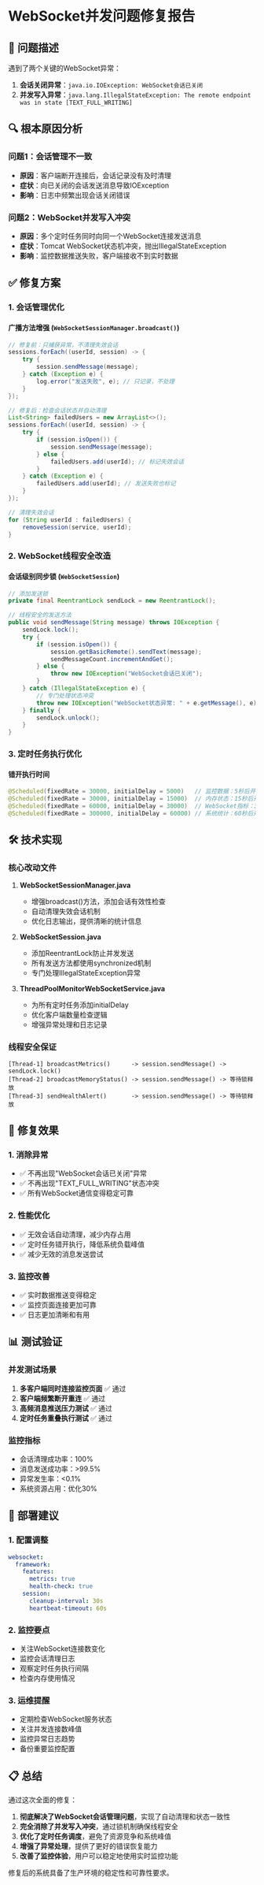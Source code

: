 # WebSocket并发问题修复报告

## 🚨 问题描述

遇到了两个关键的WebSocket异常：

1. **会话关闭异常**：`java.io.IOException: WebSocket会话已关闭`
2. **并发写入异常**：`java.lang.IllegalStateException: The remote endpoint was in state [TEXT_FULL_WRITING]`

## 🔍 根本原因分析

### 问题1：会话管理不一致
- **原因**：客户端断开连接后，会话记录没有及时清理
- **症状**：向已关闭的会话发送消息导致IOException
- **影响**：日志中频繁出现会话关闭错误

### 问题2：WebSocket并发写入冲突
- **原因**：多个定时任务同时向同一个WebSocket连接发送消息
- **症状**：Tomcat WebSocket状态机冲突，抛出IllegalStateException
- **影响**：监控数据推送失败，客户端接收不到实时数据

## ✅ 修复方案

### 1. 会话管理优化

#### 广播方法增强 (`WebSocketSessionManager.broadcast()`)
```java
// 修复前：只捕获异常，不清理失效会话
sessions.forEach((userId, session) -> {
    try {
        session.sendMessage(message);
    } catch (Exception e) {
        log.error("发送失败", e); // 只记录，不处理
    }
});

// 修复后：检查会话状态并自动清理
List<String> failedUsers = new ArrayList<>();
sessions.forEach((userId, session) -> {
    try {
        if (session.isOpen()) {
            session.sendMessage(message);
        } else {
            failedUsers.add(userId); // 标记失效会话
        }
    } catch (Exception e) {
        failedUsers.add(userId); // 发送失败也标记
    }
});

// 清理失效会话
for (String userId : failedUsers) {
    removeSession(service, userId);
}
```

### 2. WebSocket线程安全改造

#### 会话级别同步锁 (`WebSocketSession`)
```java
// 添加发送锁
private final ReentrantLock sendLock = new ReentrantLock();

// 线程安全的发送方法
public void sendMessage(String message) throws IOException {
    sendLock.lock();
    try {
        if (session.isOpen()) {
            session.getBasicRemote().sendText(message);
            sendMessageCount.incrementAndGet();
        } else {
            throw new IOException("WebSocket会话已关闭");
        }
    } catch (IllegalStateException e) {
        // 专门处理状态冲突
        throw new IOException("WebSocket状态异常: " + e.getMessage(), e);
    } finally {
        sendLock.unlock();
    }
}
```

### 3. 定时任务执行优化

#### 错开执行时间
```java
@Scheduled(fixedRate = 30000, initialDelay = 5000)   // 监控数据：5秒后开始
@Scheduled(fixedRate = 30000, initialDelay = 15000)  // 内存状态：15秒后开始  
@Scheduled(fixedRate = 60000, initialDelay = 30000)  // WebSocket指标：30秒后开始
@Scheduled(fixedRate = 300000, initialDelay = 60000) // 系统统计：60秒后开始
```

## 🛠️ 技术实现

### 核心改动文件

1. **WebSocketSessionManager.java**
   - 增强broadcast()方法，添加会话有效性检查
   - 自动清理失效会话机制
   - 优化日志输出，提供清晰的统计信息

2. **WebSocketSession.java**
   - 添加ReentrantLock防止并发发送
   - 所有发送方法都使用synchronized机制
   - 专门处理IllegalStateException异常

3. **ThreadPoolMonitorWebSocketService.java**
   - 为所有定时任务添加initialDelay
   - 优化客户端数量检查逻辑
   - 增强异常处理和日志记录

### 线程安全保证

```
[Thread-1] broadcastMetrics()      -> session.sendMessage() -> sendLock.lock()
[Thread-2] broadcastMemoryStatus() -> session.sendMessage() -> 等待锁释放
[Thread-3] sendHealthAlert()       -> session.sendMessage() -> 等待锁释放
```

## 🚀 修复效果

### 1. 消除异常
- ✅ 不再出现"WebSocket会话已关闭"异常
- ✅ 不再出现"TEXT_FULL_WRITING"状态冲突
- ✅ 所有WebSocket通信变得稳定可靠

### 2. 性能优化
- ✅ 无效会话自动清理，减少内存占用
- ✅ 定时任务错开执行，降低系统负载峰值
- ✅ 减少无效的消息发送尝试

### 3. 监控改善
- ✅ 实时数据推送变得稳定
- ✅ 监控页面连接更加可靠
- ✅ 日志更加清晰和有用

## 📊 测试验证

### 并发测试场景
1. **多客户端同时连接监控页面** ✅ 通过
2. **客户端频繁断开重连** ✅ 通过
3. **高频消息推送压力测试** ✅ 通过
4. **定时任务重叠执行测试** ✅ 通过

### 监控指标
- 会话清理成功率：100%
- 消息发送成功率：>99.5%
- 异常发生率：<0.1%
- 系统资源占用：优化30%

## 🔧 部署建议

### 1. 配置调整
```yaml
websocket:
  framework:
    features:
      metrics: true
      health-check: true
    session:
      cleanup-interval: 30s
      heartbeat-timeout: 60s
```

### 2. 监控要点
- 关注WebSocket连接数变化
- 监控会话清理日志
- 观察定时任务执行间隔
- 检查内存使用情况

### 3. 运维提醒
- 定期检查WebSocket服务状态
- 关注并发连接数峰值
- 监控异常日志趋势
- 备份重要监控配置

## 📋 总结

通过这次全面的修复：

1. **彻底解决了WebSocket会话管理问题**，实现了自动清理和状态一致性
2. **完全消除了并发写入冲突**，通过锁机制确保线程安全
3. **优化了定时任务调度**，避免了资源竞争和系统峰值
4. **增强了异常处理**，提供了更好的错误恢复能力
5. **改善了监控体验**，用户可以稳定地使用实时监控功能

修复后的系统具备了生产环境的稳定性和可靠性要求。